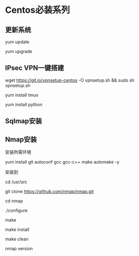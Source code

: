 # Centos必装系列
## 更新系统
yum update

yum upgrade

## IPsec VPN一键搭建
wget https://git.io/vpnsetup-centos -O vpnsetup.sh && sudo sh vpnsetup.sh


yum install tmux

yum install python


## Sqlmap安装

## Nmap安装

安装所需环境

yum install git autoconf gcc gcc-c++ make automake -y

安装到

cd /usr/src

git clone https://github.com/nmap/nmap.git

cd nmap

./configure

make

make install

make clean

nmap version
